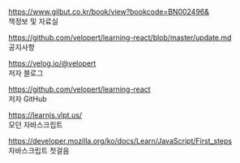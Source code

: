 
https://www.gilbut.co.kr/book/view?bookcode=BN002496&  
책정보 및 자료실  

https://github.com/velopert/learning-react/blob/master/update.md  
공지사항  

https://velog.io/@velopert  
저자 블로그  

https://github.com/velopert/learning-react  
저자 GitHub  

https://learnjs.vlpt.us/  
모던 자바스크립트  

https://developer.mozilla.org/ko/docs/Learn/JavaScript/First_steps  
자바스크립트 첫걸음  
